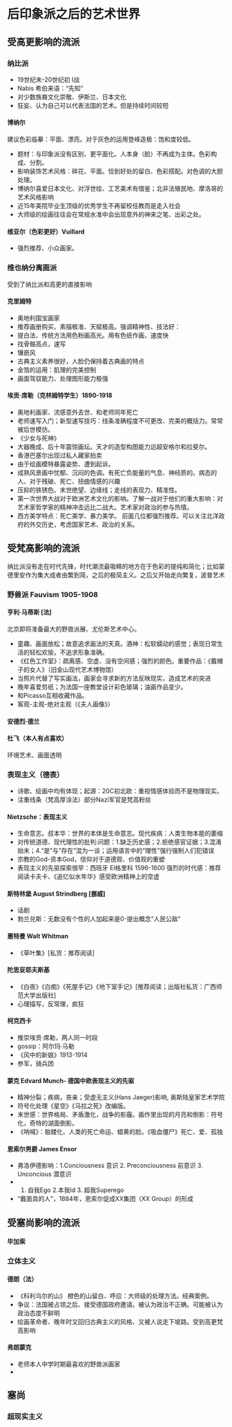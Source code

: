 # 后印象派之后的艺术世界
## 受高更影响的流派
### 纳比派
* 19世纪末-20世纪初 I战
* Nabis 希伯来语：“先知”
* 对少数族裔文化崇敬、伊斯兰、日本文化
* 狂妄、认为自己可以代表法国的艺术。但是持续时间较短
#### 博纳尔 
建议色彩临摹：平面、漂亮。对于灰色的运用登峰造极：饱和度较低。
* 题材：与印象派没有区别、更平面化。人本身（脸）不再成为主体。色彩构成、分割。
* 影响装饰艺术风格：碎花、平面。恰到好处的留白、色彩搭配。对色调的大胆处理。
* 博纳尔喜爱日本文化、对浮世绘、工艺美术有借鉴；北非法殖民地、摩洛哥的艺术风格影响
* 近15年美院毕业生顶级的优秀学生不再留校任教而是走入社会
* 大师级的绘画往往会在常规水准中会出现意外的神来之笔、出彩之处。
#### 维亚尔（色彩更好）Vuillard
* 强烈推荐、小众画家。
### 维也纳分离画派
受到了纳比派和高更的直接影响
#### 克里姆特
* 奥地利国宝画家
* 推荐画册购买、素描极准、天赋极高。强调精神性、技法好：
* 提白法、传统方法用色粉画高光。用有色纸作画，速度快
* 找骨骼高点，速写
* 镶嵌风
* 古典主义素养很好，人脸仍保持着古典画的特点
* 金箔的运用：肌理的完美控制
* 画面驾驭能力、处理图形能力极强
#### 埃贡·席勒（克林姆特学生）1890-1918
* 奥地利画家、流感意外去世、和老师同年死亡
* 老师速写入门；新型速写技巧：线条准确程度不可更改、完美的概括力。常常被后世模仿。
* 《少女与死神》
* 大器晚成、后十年震惊画坛。天才的造型构图能力远超安格尔和拉斐尔。
* 香港巴塞尔出现过私人藏家拍卖
* 由于绘画模特暴露姿势、遭到起诉。
* 成熟风景画中忧郁、沉闷的色调。有死亡负能量的气息、神经质的。病态的人、对于残破、死亡、扭曲情感的兴趣
* 压抑的铁锈色、末世绝望、边缘线；走线的表现力、精准性。
* 第一次世界大战对于欧洲艺术文化的影响。了解一战对于他们的重大影响：对艺术家哲学家的精神冲击远比二战大。艺术家对政治的参与热情。
* 西方美学特点：死亡美学、暴力美学。
前面几位都强烈推荐。可以关注北洋政府的外交历史，考虑国家艺术、政治的关系。
## 受梵高影响的流派
纳比派没有走在时代先锋，时代潮流最吸睛的地方在于色彩的提纯和简化；比如蒙德里安作为集大成者由繁到简，之后的极简主义。之后又开始走向繁复，波普艺术
### 野兽派 Fauvism 1905-1908
#### 亨利·马蒂斯 [法]
北京即将准备最大的野兽派展、尤伦斯艺术中心。
* 童趣、画面放松；故意追求画法的天真。酒神：松软蠕动的感觉；表现日常生活的轻松欢愉，不追求形象准确。
* 《红色工作室》：疏离感、空虚、没有空间感；强烈的颜色。重要作品：《戴帽子的女人》（旧金山现代艺术博物馆）
* 当照片代替了写实画法，画家会寻求新的方法反映现实，造成艺术的突进
* 晚年喜爱剪纸；为法国一座教堂设计彩色玻璃；油画作品变少。
* 和Picasso互相收藏作品。
* 客观-主观-绝对主观（《夫人画像》）
#### 安德烈·德兰
#### 杜飞（本人有点喜欢）
环境艺术、画面透明
### 表现主义（德表）
* 诗歌、绘画中均有体现；起源：20C初北欧：重视情感体验而不是物理现实。
* 注重线条（梵高厚涂法）部分Nazi军官是梵高粉丝
#### Nietzsche：表现主义
* 生命意志。叔本华：世界的本体是生命意志。现代疾病：人类生物本能的萎缩
* 对传统道德、现代理性的批判:问题：1.缺乏历史感；2.拒绝感官证据；3.混淆始末；4.“是”与“存在”混为一谈；运用语言中的“理性”强行强制人们犯错误 
* 宗教的God-资本God，信仰对于道德观、价值观的重塑
* 表现主义的先驱探索很早：西班牙 El格里科 1596-1600
强烈的时代感：推荐阅读卡夫卡、《追忆似水年华》感受欧洲精神上的空虚
#### 斯特林堡 August Strindberg [挪威]
* 话剧
* 勃兰兑斯：无数没有个性的人加起来是0-提出概念“人民公敌”
#### 惠特曼 Walt Whitman
* 《草叶集》[私货：推荐阅读]
#### 陀思妥耶夫斯基
* 《白夜》《白痴》《死屋手记》《地下室手记》[推荐阅读；出版社私货：广西师范大学出版社]
* 心理描写，反常理，疯狂
#### 柯克西卡 
* 推崇埃贡·席勒，两人同一时段
* gossip：阿尔玛·马勒
* 《风中的新娘》1913-1914
* 参军，骑兵团
#### 蒙克 Edvard Munch- 德国中欧表现主义的先驱
* 精神分裂；疾病，丧亲；受虚无主义(Hans Jaeger)影响, 奥斯陆皇家艺术学院
* 符号化处理《星空》《马拉之死》改编版。
* 末世感：世界格局、矛盾激化，战争的影霾。画作里出现的月亮和倒影：符号化，奇特的湖面倒影。
* 《呐喊》：骷髅化、人类的死亡命运、蜡黄的脸。《吸血僵尸》死亡、爱、孤独
#### 恩索尔男爵 James Ensor
* 弗洛伊德影响：1.Conciousness 意识 2. Preconciousness 前意识 3. Unconcious 潜意识
* 1. 自我Ego 2.本我Id 3. 超我Superego  
* “戴面具的人”，1884年，恩索尔促成XX集团（XX Group）的形成

## 受塞尚影响的流派
#### 毕加索
### 立体主义
#### 德朗（法）
* 《科利乌尔的山》 橙色的山留白、呼应：大师级的处理方法。经典案例。
* 争议：法国被占领之后、接受德国政府邀请。被认为政治不正确。可能被认为政治态度不鲜明
* 绘画革命者、晚年时又回归古典主义的风格、又被人说走下坡路。受到高更梵高影响
#### 弗朗蒙克
* 老师本人中学时期最喜欢的野兽派画家
* 
#### 

## 塞尚
### 超现实主义
## 
